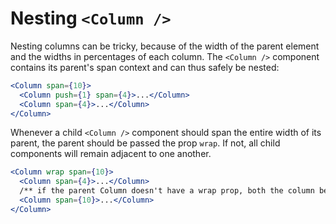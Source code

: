# Nesting `<Column />`

Nesting columns can be tricky, because of the width of the parent element and the widths in percentages of each column. The `<Column />` component contains its parent's span context and can thus safely be nested:

```jsx
<Column span={10}>
  <Column push={1} span={4}>...</Column>
  <Column span={4}>...</Column>
</Column>
```

Whenever a child `<Column />` component should span the entire width of its parent, the parent should be passed the prop `wrap`. If not, all child components will remain adjacent to one another.

```jsx
<Column wrap span={10}>
  <Column span={4}>...</Column>
  /** if the parent Column doesn't have a wrap prop, both the column below and the above sibling will be placed on a single line as per the flexbox spec */
  <Column span={10}>...</Column>
</Column>
```

